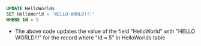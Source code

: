 ```sql
UPDATE HelloWorlds
SET HelloWorld = 'HELLO WORLD!!!'
WHERE Id = 5
```
- The above code updates the value of the field "HelloWorld" with "HELLO WORLD!!!" for the record where "Id = 5" in HelloWorlds table

